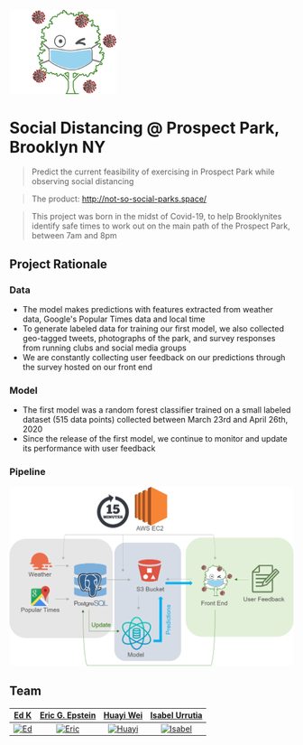 <a href="http://not-so-social-parks.space/"><img src="/visualizations/logo2.png" width="190" title="logo" alt="logo"></a>

# Social Distancing @ Prospect Park, Brooklyn NY

> Predict the current feasibility of exercising in Prospect Park while observing social distancing

> The product: http://not-so-social-parks.space/

> This project was born in the midst of Covid-19, to help Brooklynites identify safe times to work out on the main path of the Prospect Park, between 7am and 8pm 

## Project Rationale 
### Data
- The model makes predictions with features extracted from weather data, Google's Popular Times data and local time 
- To generate labeled data for training our first model, we also collected geo-tagged tweets, photographs of the park, and survey responses from running clubs and social media groups 
- We are constantly collecting user feedback on our predictions through the survey hosted on our front end 

### Model
- The first model was a random forest classifier trained on a small labeled dataset (515 data points) collected between March 23rd and April 26th, 2020 
- Since the release of the first model, we continue to monitor and update its performance with user feedback 

### Pipeline
<img src="/visualizations/pipeline1.png" width="800" title="logo" alt="logo"></a>

## Team

| <a href="https://github.com/edwardlk" target="_blank">**Ed K**</a> |<a href="https://github.com/eric-epstein-5747" target="_blank">**Eric G. Epstein**</a> | <a href="https://github.com/huayicodes" target="_blank">**Huayi Wei**</a> | <a href="https://github.com/iurrutia" target="_blank">**Isabel Urrutia**</a> |
| :---: |:---:| :---:| :---:|
|<a href="https://github.com/edwardlk"><img src="https://avatars1.githubusercontent.com/u/6785562?s=400&u=02a6a63cac32002eca5fc0f690382a06902bc076&v=4" width="180" title="Ed"></a> | <a href="https://github.com/eric-epstein-5747"><img src="https://avatars2.githubusercontent.com/u/48420096?s=400&u=8ac3c3958fb516b3fe32038ff24f148a404b19ce&v=4" width="180" title="Eric"></a>| <a href="https://github.com/huayicodes"><img src="https://avatars3.githubusercontent.com/u/22870735" width="180" title="Huayi"></a> | <a href="https://github.com/iurrutia"><img src="https://avatars0.githubusercontent.com/u/43141422" width="180" title="Isabel"></a> |
